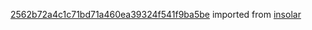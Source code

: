 [2562b72a4c1c71bd71a460ea39324f541f9ba5be](https://github.com/insolar/insolar/commit/2562b72a4c1c71bd71a460ea39324f541f9ba5be) imported from [insolar](https://github.com/insolar/insolar)
